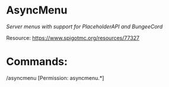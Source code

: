 # AsyncMenu

*Server menus with support for PlaceholderAPI and BungeeCord*

Resource: https://www.spigotmc.org/resources/77327

# Commands:

 /asyncmenu [Permission: asyncmenu.*]


